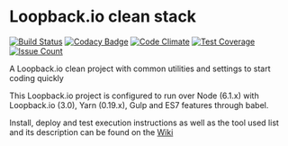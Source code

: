 # Loopback.io clean stack

[![Build Status](https://travis-ci.org/garusis/loopback-clean-stack.svg?branch=master)](https://travis-ci.org/garusis/loopback-clean-stack)
[![Codacy Badge](https://api.codacy.com/project/badge/Grade/5d9c36916e85462f9372b6f541afe0db)](https://www.codacy.com/app/garusis/loopback-clean-stack?utm_source=github.com&amp;utm_medium=referral&amp;utm_content=garusis/loopback-clean-stack&amp;utm_campaign=Badge_Grade)
[![Code Climate](https://codeclimate.com/github/garusis/loopback-clean-stack/badges/gpa.svg)](https://codeclimate.com/github/garusis/loopback-clean-stack)
[![Test Coverage](https://codeclimate.com/github/garusis/loopback-clean-stack/badges/coverage.svg)](https://codeclimate.com/github/garusis/loopback-clean-stack/coverage)
[![Issue Count](https://codeclimate.com/github/garusis/loopback-clean-stack/badges/issue_count.svg)](https://codeclimate.com/github/garusis/loopback-clean-stack)

A Loopback.io clean project with common utilities and settings to start coding quickly

This Loopback.io project is configured to run over Node (6.1.x) with
Loopback.io (3.0), Yarn (0.19.x), Gulp and ES7 features through babel.

Install, deploy and test execution instructions as well as the tool used
list and its description can be found on the
[Wiki](https://github.com/garusis/loopback-clean-stack/wiki)
